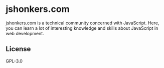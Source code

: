 # jshonkers.com
jshonkers.com is a technical community concerned with JavaScript. Here, you can learn a lot of interesting knowledge and skills about JavaScript in web development.

## License
GPL-3.0
